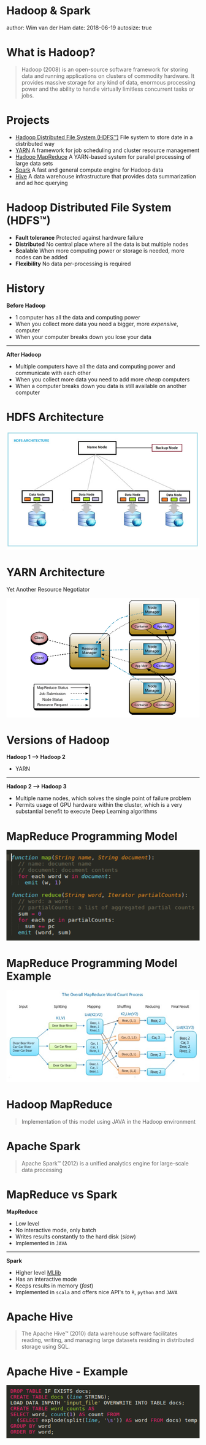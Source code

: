 

Hadoop & Spark
========================================================
author: Wim van der Ham
date: 2018-06-19
autosize: true

What is Hadoop?
========================================================

> Hadoop (2008) is an open-source software framework for storing data and running applications on clusters of commodity hardware. It provides massive storage for any kind of data, enormous processing power and the ability to handle virtually limitless concurrent tasks or jobs.

Projects
========================================================

* [Hadoop Distributed File System (HDFS™)](https://hadoop.apache.org/docs/current/) File system to store date in a distributed way
* [YARN](https://hadoop.apache.org/docs/current/) A framework for job scheduling and cluster resource management
* [Hadoop MapReduce](https://hadoop.apache.org/docs/current/) A YARN-based system for parallel processing of large data sets
* [Spark](https://spark.apache.org/) A fast and general compute engine for Hadoop data
* [Hive](https://hive.apache.org/)  A data warehouse infrastructure that provides data summarization and ad hoc querying

Hadoop Distributed File System (HDFS™)
========================================================

* **Fault tolerance** Protected against hardware failure
* **Distributed** No central place where all the data is but multiple nodes
* **Scalable** When more computing power or storage is needed, more nodes can be added
* **Flexibility** No data per-processing is required

History
========================================================

**Before Hadoop**

* 1 computer has all the data and computing power
* When you collect more data you need a bigger, more *expensive*, computer
* When your computer breaks down you lose your data

***

**After Hadoop**

* Multiple computers have all the data and computing power and communicate with each other
* When you collect more data you need to add more *cheap* computers
* When a computer breaks down you data is still available on another computer

HDFS Architecture
========================================================

![HDFS](hdfs_architecture.png)

YARN Architecture
========================================================

Yet Another Resource Negotiator

![YARN](yarn_architecture.png)

Versions of Hadoop
========================================================

**Hadoop 1 --> Hadoop 2**

 * YARN

***

**Hadoop 2 --> Hadoop 3**

* Multiple name nodes, which solves the single point of failure problem
* Permits usage of GPU hardware within the cluster, which is a very substantial benefit to execute Deep Learning algorithms


MapReduce Programming Model
========================================================

![MapReduce Model](mapreduce_model.png)

MapReduce Programming Model Example
========================================================

![MapReduce Model Example](mapreduce_example.png)

Hadoop MapReduce
========================================================

> Implementation of this model using JAVA in the Hadoop environment

Apache Spark
========================================================

> Apache Spark™ (2012) is a unified analytics engine for large-scale data processing

MapReduce vs Spark
========================================================

**MapReduce**

* Low level
* No interactive mode, only batch
* Writes results constantly to the hard disk (*slow*)
* Implemented in `JAVA`

***

**Spark**

* Higher level [MLlib](https://spark.apache.org/mllib/)
* Has an interactive mode
* Keeps results in memory (*fast*)
* Implemented in `scala` and offers nice API's to `R`, `python` and `JAVA`

Apache Hive
========================================================

> The Apache Hive™ (2010) data warehouse software facilitates reading, writing, and managing large datasets residing in distributed storage using SQL.

Apache Hive - Example
========================================================

![Hive Statement](hive_statement.png)
